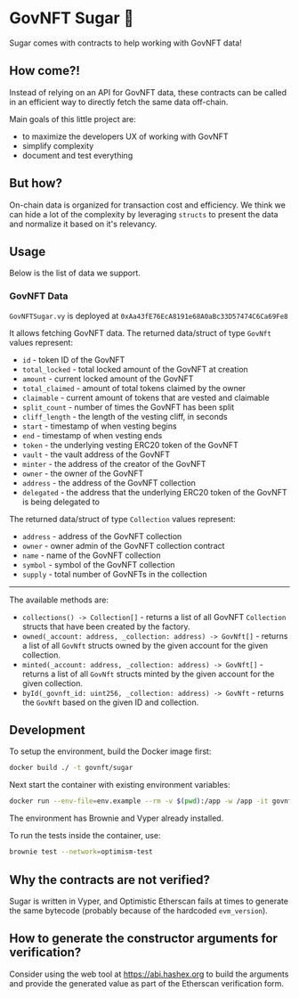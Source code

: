 # GovNFT Sugar 🍭

Sugar comes with contracts to help working with GovNFT data!

## How come?!

Instead of relying on an API for GovNFT data, these contracts
can be called in an efficient way to directly fetch the same data
off-chain.

Main goals of this little project are:
  * to maximize the developers UX of working with GovNFT
  * simplify complexity
  * document and test everything

## But how?

On-chain data is organized for transaction cost and efficiency. We think
we can hide a lot of the complexity by leveraging `structs` to present the data
and normalize it based on it's relevancy.

## Usage

Below is the list of data we support.

### GovNFT Data

`GovNFTSugar.vy` is deployed at `0xAa43fE76EcA8191e68A0aBc33D57474C6Ca69Fe8`

It allows fetching GovNFT data.
The returned data/struct of type `GovNft` values represent:

  * `id` - token ID of the GovNFT
  * `total_locked` - total locked amount of the GovNFT at creation
  * `amount` - current locked amount of the GovNFT
  * `total_claimed` - amount of total tokens claimed by the owner
  * `claimable` - current amount of tokens that are vested and claimable
  * `split_count` - number of times the GovNFT has been split
  * `cliff_length` - the length of the vesting cliff, in seconds
  * `start` - timestamp of when vesting begins
  * `end` - timestamp of when vesting ends
  * `token` - the underlying vesting ERC20 token of the GovNFT
  * `vault` - the vault address of the GovNFT
  * `minter` - the address of the creator of the GovNFT
  * `owner` - the owner of the GovNFT
  * `address` - the address of the GovNFT collection
  * `delegated` - the address that the underlying ERC20 token of the GovNFT is being delegated to

The returned data/struct of type `Collection` values represent:

  * `address` - address of the GovNFT collection
  * `owner` - owner admin of the GovNFT collection contract
  * `name` - name of the GovNFT collection
  * `symbol` - symbol of the GovNFT collection
  * `supply` - total number of GovNFTs in the collection

---

The available methods are:
 * `collections() -> Collection[]` - returns a list of all GovNFT `Collection` structs that have been created by the factory.
 * `owned(_account: address, _collection: address) -> GovNft[]` - returns a list of all `GovNft` structs owned by the given account for the given collection.
 * `minted(_account: address, _collection: address) -> GovNft[]` - returns a list of all `GovNft` structs minted by the given account for the given collection.
 * `byId(_govnft_id: uint256, _collection: address) -> GovNft` - returns the `GovNft` based on the given ID and collection.

## Development

To setup the environment, build the Docker image first:
```sh
docker build ./ -t govnft/sugar
```

Next start the container with existing environment variables:
```sh
docker run --env-file=env.example --rm -v $(pwd):/app -w /app -it govnft/sugar sh
```
The environment has Brownie and Vyper already installed.

To run the tests inside the container, use:
```sh
brownie test --network=optimism-test
```

## Why the contracts are not verified?

Sugar is written in Vyper, and Optimistic Etherscan fails at times to
generate the same bytecode (probably because of the hardcoded `evm_version`).

## How to generate the constructor arguments for verification?

Consider using the web tool at https://abi.hashex.org to build the arguments
and provide the generated value as part of the Etherscan verification form.

